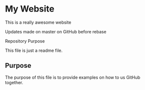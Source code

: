 # My Website

This is a really awesome website

Updates made on master on GitHub before rebase

Repository Purpose

This file is just a readme file. 

## Purpose

The purpose of this file is to provide examples 
on how to us GitHub together. 
